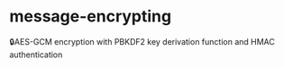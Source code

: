 # message-encrypting
🔒AES-GCM encryption with PBKDF2 key derivation function and HMAC authentication
